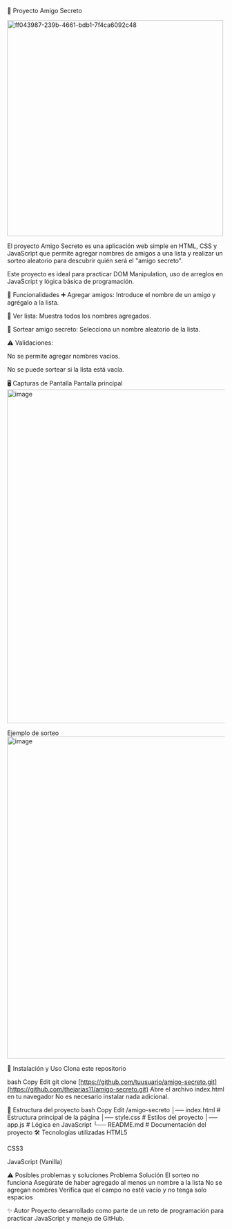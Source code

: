 🎁 Proyecto Amigo Secreto

<img width="500" height="500" alt="ff043987-239b-4661-bdb1-7f4ca6092c48" src="https://github.com/user-attachments/assets/10b7ecc7-6123-4cde-9c51-7554deaebee9" />

El proyecto Amigo Secreto es una aplicación web simple en HTML, CSS y JavaScript que permite agregar nombres de amigos a una lista y realizar un sorteo aleatorio para descubrir quién será el "amigo secreto".

Este proyecto es ideal para practicar DOM Manipulation, uso de arreglos en JavaScript y lógica básica de programación.

📌 Funcionalidades
➕ Agregar amigos: Introduce el nombre de un amigo y agrégalo a la lista.

📃 Ver lista: Muestra todos los nombres agregados.

🎲 Sortear amigo secreto: Selecciona un nombre aleatorio de la lista.

⚠ Validaciones:

No se permite agregar nombres vacíos.

No se puede sortear si la lista está vacía.

🖥️ Capturas de Pantalla
Pantalla principal
<img width="844" height="773" alt="image" src="https://github.com/user-attachments/assets/b006df6b-a057-4f65-b5fc-249884014dce" />


Ejemplo de sorteo
<img width="788" height="746" alt="image" src="https://github.com/user-attachments/assets/80d56465-b413-4469-8645-b13bf014f7f8" />


🚀 Instalación y Uso
Clona este repositorio

bash
Copy
Edit
git clone [https://github.com/tuusuario/amigo-secreto.git](https://github.com/thejarias11/amigo-secreto.git)
Abre el archivo index.html en tu navegador
No es necesario instalar nada adicional.

📂 Estructura del proyecto
bash
Copy
Edit
/amigo-secreto
│── index.html       # Estructura principal de la página
│── style.css        # Estilos del proyecto
│── app.js           # Lógica en JavaScript
└── README.md        # Documentación del proyecto
🛠️ Tecnologías utilizadas
HTML5

CSS3

JavaScript (Vanilla)

⚠ Posibles problemas y soluciones
Problema	Solución
El sorteo no funciona	Asegúrate de haber agregado al menos un nombre a la lista
No se agregan nombres	Verifica que el campo no esté vacío y no tenga solo espacios

✨ Autor
Proyecto desarrollado como parte de un reto de programación para practicar JavaScript y manejo de GitHub.
